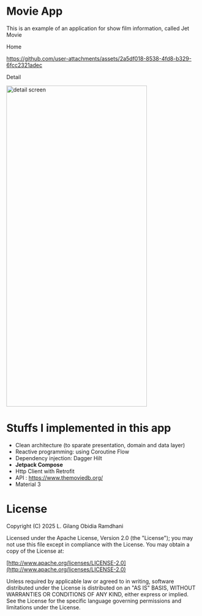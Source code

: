 # Movie App

This is an example of an application for show film information, called Jet Movie

Home

https://github.com/user-attachments/assets/2a5df018-8538-4fd8-b329-6fcc2321adec

Detail

<img width="367" height="837" alt="detail screen" src="https://github.com/user-attachments/assets/561f5cc3-a5d1-4be1-8f18-c1345aeb2dcc" />

# Stuffs I implemented in this app
- Clean architecture (to sparate presentation, domain and data layer)
- Reactive programming: using Coroutine Flow
- Dependency injection: Dagger Hilt
- **Jetpack Compose**
- Http Client with Retrofit
- API : https://www.themoviedb.org/
- Material 3

# License
Copyright (C) 2025 L. Gilang Obidia Ramdhani

Licensed under the Apache License, Version 2.0 (the "License"); you may not use this file except in compliance with the License. You may obtain a copy of the License at:

[http://www.apache.org/licenses/LICENSE-2.0](http://www.apache.org/licenses/LICENSE-2.0)

Unless required by applicable law or agreed to in writing, software distributed under the License is distributed on an "AS IS" BASIS, WITHOUT WARRANTIES OR CONDITIONS OF ANY KIND, either express or implied. See the License for the specific language governing permissions and limitations under the License.
